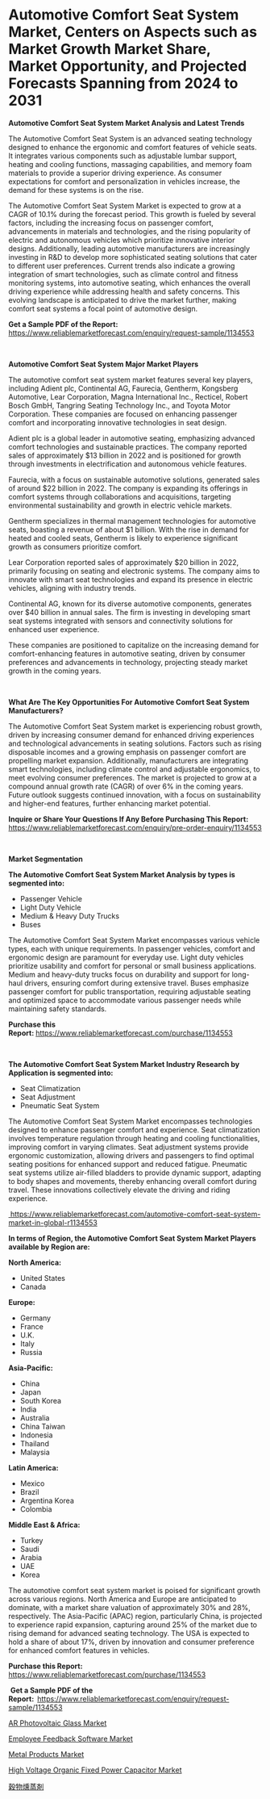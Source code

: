 <p><h1>Automotive Comfort Seat System Market, Centers on Aspects such as Market Growth Market Share, Market Opportunity, and Projected Forecasts Spanning from 2024 to 2031</h1></p><p><strong>Automotive Comfort Seat System Market Analysis and Latest Trends</strong></p>
<p><p>The Automotive Comfort Seat System is an advanced seating technology designed to enhance the ergonomic and comfort features of vehicle seats. It integrates various components such as adjustable lumbar support, heating and cooling functions, massaging capabilities, and memory foam materials to provide a superior driving experience. As consumer expectations for comfort and personalization in vehicles increase, the demand for these systems is on the rise.</p><p>The Automotive Comfort Seat System Market is expected to grow at a CAGR of 10.1% during the forecast period. This growth is fueled by several factors, including the increasing focus on passenger comfort, advancements in materials and technologies, and the rising popularity of electric and autonomous vehicles which prioritize innovative interior designs. Additionally, leading automotive manufacturers are increasingly investing in R&D to develop more sophisticated seating solutions that cater to different user preferences. Current trends also indicate a growing integration of smart technologies, such as climate control and fitness monitoring systems, into automotive seating, which enhances the overall driving experience while addressing health and safety concerns. This evolving landscape is anticipated to drive the market further, making comfort seat systems a focal point of automotive design.</p></p>
<p><strong>Get a Sample PDF of the Report:&nbsp;</strong> <a href="https://www.reliablemarketforecast.com/enquiry/request-sample/1134553?utm_campaign=1082&utm_medium=2&utm_source=Github&utm_content=ia&utm_term=08102024&utm_id=automotive-comfort-seat-system">https://www.reliablemarketforecast.com/enquiry/request-sample/1134553</a></p>
<p>&nbsp;</p>
<p><strong>Automotive Comfort Seat System Major Market Players</strong></p>
<p><p>The automotive comfort seat system market features several key players, including Adient plc, Continental AG, Faurecia, Gentherm, Kongsberg Automotive, Lear Corporation, Magna International Inc., Recticel, Robert Bosch GmbH, Tangring Seating Technology Inc., and Toyota Motor Corporation. These companies are focused on enhancing passenger comfort and incorporating innovative technologies in seat design.</p><p>Adient plc is a global leader in automotive seating, emphasizing advanced comfort technologies and sustainable practices. The company reported sales of approximately $13 billion in 2022 and is positioned for growth through investments in electrification and autonomous vehicle features.</p><p>Faurecia, with a focus on sustainable automotive solutions, generated sales of around $22 billion in 2022. The company is expanding its offerings in comfort systems through collaborations and acquisitions, targeting environmental sustainability and growth in electric vehicle markets.</p><p>Gentherm specializes in thermal management technologies for automotive seats, boasting a revenue of about $1 billion. With the rise in demand for heated and cooled seats, Gentherm is likely to experience significant growth as consumers prioritize comfort.</p><p>Lear Corporation reported sales of approximately $20 billion in 2022, primarily focusing on seating and electronic systems. The company aims to innovate with smart seat technologies and expand its presence in electric vehicles, aligning with industry trends.</p><p>Continental AG, known for its diverse automotive components, generates over $40 billion in annual sales. The firm is investing in developing smart seat systems integrated with sensors and connectivity solutions for enhanced user experience.</p><p>These companies are positioned to capitalize on the increasing demand for comfort-enhancing features in automotive seating, driven by consumer preferences and advancements in technology, projecting steady market growth in the coming years.</p></p>
<p>&nbsp;</p>
<p><strong>What Are The Key Opportunities For Automotive Comfort Seat System Manufacturers?</strong></p>
<p><p>The Automotive Comfort Seat System market is experiencing robust growth, driven by increasing consumer demand for enhanced driving experiences and technological advancements in seating solutions. Factors such as rising disposable incomes and a growing emphasis on passenger comfort are propelling market expansion. Additionally, manufacturers are integrating smart technologies, including climate control and adjustable ergonomics, to meet evolving consumer preferences. The market is projected to grow at a compound annual growth rate (CAGR) of over 6% in the coming years. Future outlook suggests continued innovation, with a focus on sustainability and higher-end features, further enhancing market potential.</p></p>
<p><strong>Inquire or Share Your Questions If Any Before Purchasing This Report:</strong> <a href="https://www.reliablemarketforecast.com/enquiry/pre-order-enquiry/1134553?utm_campaign=1082&utm_medium=2&utm_source=Github&utm_content=ia&utm_term=08102024&utm_id=automotive-comfort-seat-system">https://www.reliablemarketforecast.com/enquiry/pre-order-enquiry/1134553</a></p>
<p>&nbsp;</p>
<p><strong>Market Segmentation</strong></p>
<p><strong>The Automotive Comfort Seat System Market Analysis by types is segmented into:</strong></p>
<p><ul><li>Passenger Vehicle</li><li>Light Duty Vehicle</li><li>Medium & Heavy Duty Trucks</li><li>Buses</li></ul></p>
<p><p>The Automotive Comfort Seat System Market encompasses various vehicle types, each with unique requirements. In passenger vehicles, comfort and ergonomic design are paramount for everyday use. Light duty vehicles prioritize usability and comfort for personal or small business applications. Medium and heavy-duty trucks focus on durability and support for long-haul drivers, ensuring comfort during extensive travel. Buses emphasize passenger comfort for public transportation, requiring adjustable seating and optimized space to accommodate various passenger needs while maintaining safety standards.</p></p>
<p><strong>Purchase this Report:&nbsp;</strong><a href="https://www.reliablemarketforecast.com/purchase/1134553?utm_campaign=1082&utm_medium=2&utm_source=Github&utm_content=ia&utm_term=08102024&utm_id=automotive-comfort-seat-system">https://www.reliablemarketforecast.com/purchase/1134553</a></p>
<p>&nbsp;</p>
<p><strong>The Automotive Comfort Seat System Market Industry Research by Application is segmented into:</strong></p>
<p><ul><li>Seat Climatization</li><li>Seat Adjustment</li><li>Pneumatic Seat System</li></ul></p>
<p><p>The Automotive Comfort Seat System Market encompasses technologies designed to enhance passenger comfort and experience. Seat climatization involves temperature regulation through heating and cooling functionalities, improving comfort in varying climates. Seat adjustment systems provide ergonomic customization, allowing drivers and passengers to find optimal seating positions for enhanced support and reduced fatigue. Pneumatic seat systems utilize air-filled bladders to provide dynamic support, adapting to body shapes and movements, thereby enhancing overall comfort during travel. These innovations collectively elevate the driving and riding experience.</p></p>
<p><a href="https://www.reliablemarketforecast.com/automotive-comfort-seat-system-market-in-global-r1134553?utm_campaign=1082&utm_medium=2&utm_source=Github&utm_content=ia&utm_term=08102024&utm_id=automotive-comfort-seat-system">&nbsp;https://www.reliablemarketforecast.com/automotive-comfort-seat-system-market-in-global-r1134553</a></p>
<p><strong>In terms of Region, the Automotive Comfort Seat System Market Players available by Region are:</strong></p>
<p>
    <p> <strong> North America: </strong>
        <ul>
            <li>United States</li>
            <li>Canada</li>
        </ul>
        </p> 
    <p> <strong> Europe: </strong>
        <ul>
            <li>Germany</li>
            <li>France</li>
            <li>U.K.</li>
            <li>Italy</li>
            <li>Russia</li>
        </ul>
        </p> 
    <p> <strong> Asia-Pacific: </strong>
        <ul>
            <li>China</li>
            <li>Japan</li>
            <li>South Korea</li>
            <li>India</li>
            <li>Australia</li>
            <li>China Taiwan</li>
            <li>Indonesia</li>
            <li>Thailand</li>
            <li>Malaysia</li>
        </ul>
        </p> 
    <p> <strong> Latin America: </strong>
        <ul>
            <li>Mexico</li>
            <li>Brazil</li>
            <li>Argentina Korea</li>
            <li>Colombia</li>
        </ul>
        </p> 
    <p> <strong> Middle East & Africa: </strong>
        <ul>
            <li>Turkey</li>
            <li>Saudi</li>
            <li>Arabia</li>
            <li>UAE</li>
            <li>Korea</li>
        </ul>
    </p>
    </p>
<p><p>The automotive comfort seat system market is poised for significant growth across various regions. North America and Europe are anticipated to dominate, with a market share valuation of approximately 30% and 28%, respectively. The Asia-Pacific (APAC) region, particularly China, is projected to experience rapid expansion, capturing around 25% of the market due to rising demand for advanced seating technology. The USA is expected to hold a share of about 17%, driven by innovation and consumer preference for enhanced comfort features in vehicles.</p></p>
<p><strong>Purchase this Report: </strong><a href="https://www.reliablemarketforecast.com/purchase/1134553?utm_campaign=1082&utm_medium=2&utm_source=Github&utm_content=ia&utm_term=08102024&utm_id=automotive-comfort-seat-system">https://www.reliablemarketforecast.com/purchase/1134553</a></p>
<p>&nbsp;<strong>Get a Sample PDF of the Report:&nbsp;&nbsp;</strong><a href="https://www.reliablemarketforecast.com/enquiry/request-sample/1134553?utm_campaign=1082&utm_medium=2&utm_source=Github&utm_content=ia&utm_term=08102024&utm_id=automotive-comfort-seat-system">https://www.reliablemarketforecast.com/enquiry/request-sample/1134553</a></p>
<p><strong></strong></p>
<p><p><a href="https://issuu.com/reportprime-2/docs/ar-photovoltaic-glass-market-size-2_22e9f001108776?utm_campaign=1082&utm_medium=2&utm_source=Github&utm_content=ia&utm_term=08102024&utm_id=automotive-comfort-seat-system">AR Photovoltaic Glass Market</a></p><p><a href="https://www.linkedin.com/pulse/employee-feedback-software-market-research-report-forecast-ansff?utm_campaign=1082&utm_medium=2&utm_source=Github&utm_content=ia&utm_term=08102024&utm_id=automotive-comfort-seat-system">Employee Feedback Software Market</a></p><p><a href="https://www.linkedin.com/pulse/deep-dive-metal-products-market-itstrends-segmentation-bbiof?utm_campaign=1082&utm_medium=2&utm_source=Github&utm_content=ia&utm_term=08102024&utm_id=automotive-comfort-seat-system">Metal Products Market</a></p><p><a href="https://issuu.com/reportprime-2/docs/high-voltage-organic-fixed-power-ca_a04646fbd8263e?utm_campaign=1082&utm_medium=2&utm_source=Github&utm_content=ia&utm_term=08102024&utm_id=automotive-comfort-seat-system">High Voltage Organic Fixed Power Capacitor Market</a></p><p><a href="https://github.com/lababdou/Market-Research-Report-List-6/blob/main/986669817167.md?utm_campaign=1082&utm_medium=2&utm_source=Github&utm_content=ia&utm_term=08102024&utm_id=automotive-comfort-seat-system">穀物燻蒸剤</a></p></p>
